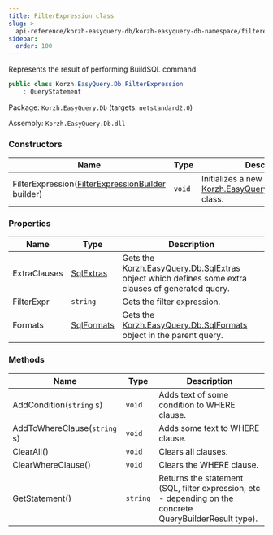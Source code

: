 ```yaml
---
title: FilterExpression class
slug: >-
  api-reference/korzh-easyquery-db/korzh-easyquery-db-namespace/filterexpression-class
sidebar:
  order: 100
---
```


Represents the result of performing BuildSQL command.
```csharp
public class Korzh.EasyQuery.Db.FilterExpression
    : QueryStatement

```
Package: `Korzh.EasyQuery.Db` (targets: `netstandard2.0`)

Assembly: `Korzh.EasyQuery.Db.dll`

### Constructors

| Name | Type | Description | 
| --- | --- | --- | 
| FilterExpression([FilterExpressionBuilder](///easyquery/docs/api-reference/korzh-easyquery-db/korzh-easyquery-db-namespace/filterexpressionbuilder-class) builder) | `void` | Initializes a new instance of the [Korzh.EasyQuery.Db.SqlStatement](///easyquery/docs/api-reference/korzh-easyquery-db/korzh-easyquery-db-namespace/sqlstatement-class) class. | 


### Properties

| Name | Type | Description | 
| --- | --- | --- | 
| ExtraClauses | [SqlExtras](///easyquery/docs/api-reference/korzh-easyquery-db/korzh-easyquery-db-namespace/sqlextras-class) | Gets the [Korzh.EasyQuery.Db.SqlExtras](///easyquery/docs/api-reference/korzh-easyquery-db/korzh-easyquery-db-namespace/sqlextras-class) object which defines some extra clauses of generated query. | 
| FilterExpr | `string` | Gets the filter expression. | 
| Formats | [SqlFormats](///easyquery/docs/api-reference/korzh-easyquery-db/korzh-easyquery-db-namespace/sqlformats-class) | Gets the [Korzh.EasyQuery.Db.SqlFormats](///easyquery/docs/api-reference/korzh-easyquery-db/korzh-easyquery-db-namespace/sqlformats-class) object in the parent query. | 


### Methods

| Name | Type | Description | 
| --- | --- | --- | 
| AddCondition(`string` s) | `void` | Adds text of some condition to WHERE clause. | 
| AddToWhereClause(`string` s) | `void` | Adds some text to WHERE clause. | 
| ClearAll() | `void` | Clears all clauses. | 
| ClearWhereClause() | `void` | Clears the WHERE clause. | 
| GetStatement() | `string` | Returns the statement (SQL, filter expression, etc - depending on the concrete QueryBuilderResult type). |
